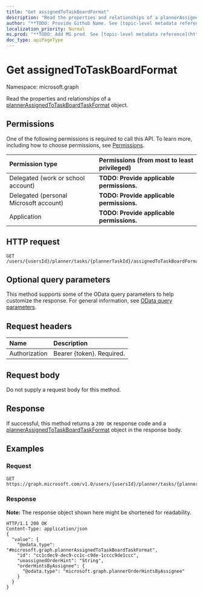 ```yaml
---
title: "Get assignedToTaskBoardFormat"
description: "Read the properties and relationships of a plannerAssignedToTaskBoardTaskFormat object."
author: "**TODO: Provide Github Name. See [topic-level metadata reference](https://msgo.azurewebsites.net/add/document/guidelines/metadata.html#topic-level-metadata)**"
localization_priority: Normal
ms.prod: "**TODO: Add MS prod. See [topic-level metadata reference](https://msgo.azurewebsites.net/add/document/guidelines/metadata.html#topic-level-metadata)**"
doc_type: apiPageType
---
```


# Get assignedToTaskBoardFormat

Namespace: microsoft.graph

Read the properties and relationships of a [plannerAssignedToTaskBoardTaskFormat](../resources/plannerassignedtotaskboardtaskformat.md) object.

## Permissions
One of the following permissions is required to call this API. To learn more, including how to choose permissions, see [Permissions](/concepts/permissions-reference.md).

|Permission type|Permissions (from most to least privileged)|
|:---|:---|
|Delegated (work or school account)|**TODO: Provide applicable permissions.**|
|Delegated (personal Microsoft account)|**TODO: Provide applicable permissions.**|
|Application|**TODO: Provide applicable permissions.**|

## HTTP request

<!-- {
  "blockType": "ignored"
}
-->
``` http
GET /users/{usersId}/planner/tasks/{plannerTaskId}/assignedToTaskBoardFormat
```

## Optional query parameters
This method supports some of the OData query parameters to help customize the response. For general information, see [OData query parameters](/graph/query-parameters).

## Request headers
|Name|Description|
|:---|:---|
|Authorization|Bearer {token}. Required.|

## Request body
Do not supply a request body for this method.

## Response

If successful, this method returns a `200 OK` response code and a [plannerAssignedToTaskBoardTaskFormat](../resources/plannerassignedtotaskboardtaskformat.md) object in the response body.

## Examples

### Request
<!-- {
  "blockType": "request",
  "name": "get_plannerassignedtotaskboardtaskformat"
}
-->
``` http
GET https://graph.microsoft.com/v1.0/users/{usersId}/planner/tasks/{plannerTaskId}/assignedToTaskBoardFormat
```


### Response
**Note:** The response object shown here might be shortened for readability.
<!-- {
  "blockType": "response",
  "truncated": true,
  "@odata.type": "microsoft.graph.plannerAssignedToTaskBoardTaskFormat"
}
-->
``` http
HTTP/1.1 200 OK
Content-Type: application/json
{
  "value": {
    "@odata.type": "#microsoft.graph.plannerAssignedToTaskBoardTaskFormat",
    "id": "cc1cdec9-dec9-cc1c-c9de-1cccc9de1ccc",
    "unassignedOrderHint": "String",
    "orderHintsByAssignee": {
      "@odata.type": "microsoft.graph.plannerOrderHintsByAssignee"
    }
  }
}
```

